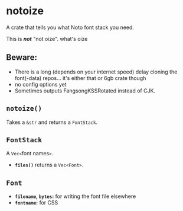 # notoize

A crate that tells you what Noto font stack you need.

This is ***not*** "not oize". what's oize

## Beware:

- There is a long (depends on your internet speed) delay cloning the font(-data) repos... it's either that or 6gb crate though
- no config options yet
- Sometimes outputs FangsongKSSRotated instead of CJK.

## `notoize()`

Takes a `&str` and returns a `FontStack`.

## `FontStack`

A `Vec<`font names`>`.

- **`files()`** returns a `Vec<Font>`.

## `Font`

- **`filename`, `bytes`:** for writing the font file elsewhere
- **`fontname`:** for CSS
